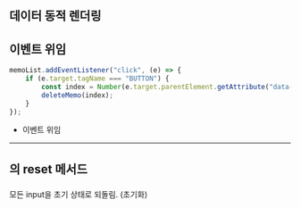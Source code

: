 ## 데이터 동적 렌더링

## 이벤트 위임

```js
memoList.addEventListener("click", (e) => {
    if (e.target.tagName === "BUTTON") {
        const index = Number(e.target.parentElement.getAttribute("data-idx"));
        deleteMemo(index);
    }
});
```

-   이벤트 위임

---

## <form>의 reset 메서드

모든 input을 초기 상태로 되돌림. (초기화)
